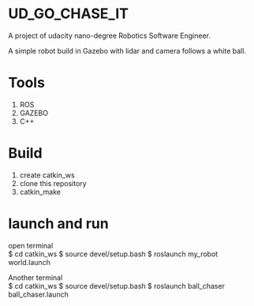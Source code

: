 # UD_GO_CHASE_IT

A project of udacity nano-degree Robotics Software Engineer. 

A simple robot build in Gazebo with lidar and camera follows a white ball. 

# Tools 
1. ROS
2. GAZEBO
3. C++ 

# Build
1. create catkin_ws
2. clone this repository
3. catkin_make

# launch  and run 
open terminal  
$ cd catkin_ws
$ source devel/setup.bash
$ roslaunch my_robot world.launch

Another  terminal  
$ cd catkin_ws
$ source devel/setup.bash
$ roslaunch ball_chaser ball_chaser.launch


